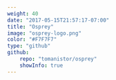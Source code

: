 ```yaml
---
weight: 40
date: "2017-05-15T21:57:17-07:00"
title: "Osprey"
image: "osprey-logo.png"
color: "#F7F7F7"
type: "github"
github:
    repo: "tomanistor/osprey"
    showInfo: true
---
```

